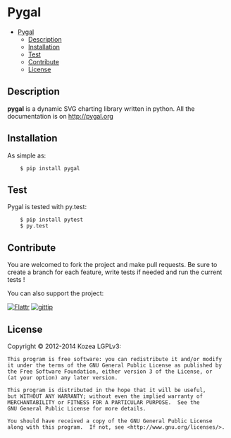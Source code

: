 # Pygal


- [Pygal](#pygal)
    - [Description](#description)
    - [Installation](#installation)
    - [Test](#test)
    - [Contribute](#contribute)
    - [License](#license)

## Description

**pygal** is a dynamic SVG charting library written in python.
All the documentation is on http://pygal.org


## Installation

As simple as:

```
    $ pip install pygal
```



## Test

Pygal is tested with py.test:


```
    $ pip install pytest
    $ py.test
```


## Contribute

You are welcomed to fork the project and make pull requests.
Be sure to create a branch for each feature, write tests if needed and run the current tests !


You can also support the project:

[![Flattr](http://api.flattr.com/button/flattr-badge-large.png)](https://flattr.com/submit/auto?user_id=paradoxxx_zero&url=https://github.com/Kozea/pygal&title=Pygal&tags=github&category=software)
[![gittip](http://i.imgur.com/IKcQB2P.png)](https://www.gittip.com/paradoxxxzero/)



## License

Copyright © 2012-2014 Kozea
LGPLv3:

    This program is free software: you can redistribute it and/or modify
    it under the terms of the GNU General Public License as published by
    the Free Software Foundation, either version 3 of the License, or
    (at your option) any later version.

    This program is distributed in the hope that it will be useful,
    but WITHOUT ANY WARRANTY; without even the implied warranty of
    MERCHANTABILITY or FITNESS FOR A PARTICULAR PURPOSE.  See the
    GNU General Public License for more details.

    You should have received a copy of the GNU General Public License
    along with this program.  If not, see <http://www.gnu.org/licenses/>.
